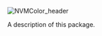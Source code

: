 ![NVMColor_header](https://user-images.githubusercontent.com/44820440/141615439-fc093b8e-4a88-4898-9e10-46ed760f76fc.png)

A description of this package.

